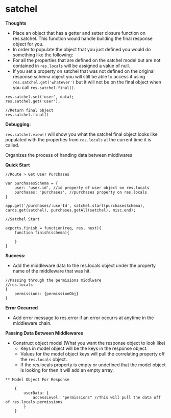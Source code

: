 satchel
=======

**Thoughts**

* Place an object that has a getter and setter closure function on res.satchel. This function would handle building the final response object for you. 
* In order to populate the object that you just defined you would do something like the following:
* For all the properties that are defined on the satchel model but are not contained in `res.locals` will be assigned a value of null.
* If you set a property on satchel that was not defined on the original response schema object you will still be able to access it using `res.satchel.get('whatever')` but it will not be on the final object when you call `res.satchel.final()`.

```
res.satchel.set('user', data);
res.satchel.get('user');

//Return final object
res.satchel.final()
```

**Debugging:**

`res.satchel.view()` will show you what the satchel final object looks like populated with the properties from `res.locals` at the current time it is called.


Organizes the process of handing data between middlwares

**Quick Start**

```
//Route > Get User Purchases

var purchasesSchema = {
	user: 'user.id', //id property of user object on res.locals
	purchases: 'purchases', //purchases property on res.locals
}

app.get('/purchases/:userId', satchel.start(purchasesSchema), cards.get(satchel), purchases.getAll(satchel), misc.end);
```

```
//Satchel Start

exports.finish = function(req, res, next){
	function finish(schema){
		
	}
}

```

**Success:**

* Add the middleware data to the res.locals object under the property name of the middleware that was hit.

```
//Passing through the permisions middlware
//res.locals
{
	permissions: {permissionObj}
}
```

**Error Occurred**

* Add error message to res.error if an error occurrs at anytime in the middleware chain.

**Passing Data Between Middlewares**

* Construct object model (What you want the response object to look like)
	* Keys in model object will be the keys in the response object.
	* Values for the model object keys will pull the correlating property off the `res.locals` object.
	* If the res.locals property is empty or undefined that the model object is looking for then it will add an empty array.


```	
** Model Object For Response

	{
		userData: {
			accessLevel: "permissions" //This will pull the data off of res.locals.permissions 
		}	
	}
```
